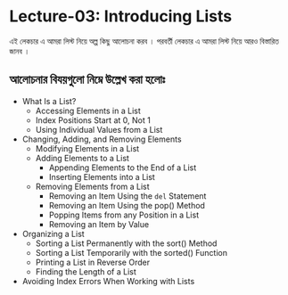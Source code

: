 # Lecture-03: Introducing Lists
এই লেকচার এ আমরা লিস্ট নিয়ে অল্প কিছু আলোচনা করব । পরবর্তী লেকচার এ আমরা লিস্ট নিয়ে আরও বিস্তারিত জানব ।

## আলোচনার বিযয়গুলো নিম্নে উল্লেখ করা হলোঃ
- What Is a List?
    -   Accessing Elements in a List
    -   Index Positions Start at 0, Not 1
    -   Using Individual Values from a List
- Changing, Adding, and Removing Elements
    -   Modifying Elements in a List
    -   Adding Elements to a List
        -   Appending Elements to the End of a List
        -   Inserting Elements into a List
    -   Removing Elements from a List
        -   Removing an Item Using the `del` Statement
        -   Removing an Item Using the pop() Method
        -   Popping Items from any Position in a List
        -   Removing an Item by Value
-   Organizing a List
    -   Sorting a List Permanently with the sort() Method
    -   Sorting a List Temporarily with the sorted() Function
    -   Printing a List in Reverse Order
    -   Finding the Length of a List
-   Avoiding Index Errors When Working with Lists
